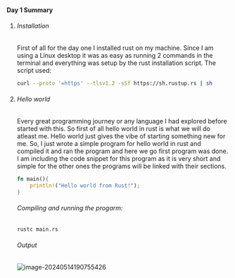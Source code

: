 #### Day 1 Summary

1. ###### Installation

   First of all for the day one I installed rust on my machine. Since I am using a Linux desktop it was as easy as running 2 commands in the terminal and everything was setup by the rust installation script. The script used:

   ```bash
   curl --proto '=https' --tlsv1.2 -sSf https://sh.rustup.rs | sh
   ```

2. ###### Hello world

   Every great programming journey or any language I had explored before started with this. So first of all hello world in rust is what we will do atleast me. Hello world just gives the vibe of starting something new for me. So, I just wrote a simple program for hello world in rust and compiled it and ran the program and here we go first program was done. I am including the code snippet for this program as it is very short and simple for the other ones the programs will be linked with their sections.

   ```rust
   fn main(){
       println!("Hello world from Rust!");
   }
   ```

   ###### Compiling and running the progarm:

   ```bash
   rustc main.rs			
   ```

   ###### Output

   ![image-20240514190755426](/home/tyzrex/.config/Typora/typora-user-images/image-20240514190755426.png)